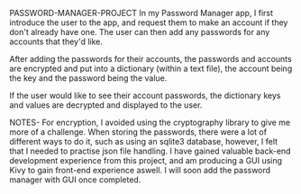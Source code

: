 PASSWORD-MANAGER-PROJECT
In my Password Manager app, I first introduce the user to the app, and request them to make an account if they don't already have one. The user can then add any passwords for any accounts that they'd like. 

After adding the passwords for their accounts, the passwords and accounts are encrypted and put into a dictionary (within a text file), the account being the key and the password being the value.

If the user would like to see their account passwords, the dictionary keys and values are decrypted and displayed to the user.

NOTES-
For encryption, I avoided using the cryptography library to give me more of a challenge.
When storing the passwords, there were a lot of different ways to do it, such as using an sqlite3 database, however, I felt that I needed to practise json file handling.
I have gained valuable back-end development experience from this project, and am producing a GUI using Kivy to gain front-end experience aswell. I will soon add the password manager with GUI once completed.
